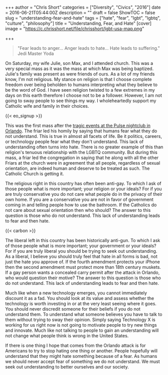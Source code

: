 +++
author = "Chris Short"
categories = ["Diversity", "Civics", "2016"]
date = 2016-06-21T05:44:00Z
description = ""
draft = false
ShowTOC = false
slug = "understanding-fear-and-hate"
tags = ["hate", "fear", "lgbt", "lgbtq", "culture", "philosophy"]
title = "Understanding, Fear, and Hate"
[cover]
image = "https://c.chrisshort.net/file/chrisshort/lgbt-usa-map.png"

+++

>"Fear leads to anger... Anger leads to hate... Hate leads to suffering."
Jedi Master Yoda

On Saturday, my wife Julie, son Max, and I attended church. This was a very special mass as it was the mass at which Max was being baptized. Julie's family was present as were friends of ours. As a lot of my friends know, I'm not religious. My stance on religion is that I choose complete freedom over being beholden to humans interpreting what they believe to be the word of God. I have seen religion twisted to a few extremes in my days on this earth therefore I choose not to be a follower. However, I am not going to sway people to see things my way. I wholeheartedly support my Catholic wife and family in their choices.

{{< eo_signup >}}

This was the first mass after the [tragic events at the Pulse nightclub in Orlando](https://en.wikipedia.org/wiki/2016_Orlando_nightclub_shooting). The friar led his homily by saying that humans fear what they do not understand. This is true in almost all facets of life. Be it politics, careers, or technology people fear what they don't understand. This lack of understanding often turns into hate. There is no greater example of this than religion's tenuous relationship with the LGBTQ community. But during this mass, a friar led the congregation in saying that he along with all the other Friars at the church were in agreement that all people, regardless of sexual orientation, are indeed human and deserve to be treated as such. The Catholic Church is getting it.

The religious right in this country has often been anti-gay. To which I ask of those people what is more important; your religion or your ideals? For if you are truly conservative you do not care what people do in the privacy of their own home. If you are a conservative you are not in favor of government coming in and telling people how to use the bathroom. If the Catholics do not care about sexual orientation then who should? The answer to this question is those who do not understand. This lack of understanding leads to fear and then hate.

{{< carbon >}}

The liberal left in this country has been historically anti-gun. To which I ask of those people what is more important; your government or your ideals? For if you are truly liberal you should be trying to seek out understanding. As a liberal, I believe you should truly feel that hate in all forms is bad, not just the hate you approve of. If the fourth amendment protects your iPhone then the second amendment must protect more than 18th century muskets. If a gay person wants a concealed carry permit after the attack in Orlando, who would question their motive? The answer to this question is those who do not understand. This lack of understanding leads to fear and then hate.

Much like when a new technology emerges, you cannot immediately discount it as a fad. You should look at its value and assess whether the technology is worth investing in or at the very least seeing where it goes. You should never discredit someone for their beliefs if you do not understand them. To understand what someone believes you have to talk to them without trying to sway their opinion. Simply saying Technology X is working for us right now is not going to motivate people to try new things and innovate. Much like not talking to people to gain an understanding will not change what people think is wrong in the United States.

If there is one thing I hope that comes from the Orlando attack is for Americans to try to stop hating one thing or another. People hopefully will understand that they might hate something because of a fear. As humans we should never accept fear of something we do not understand. We must seek out understanding to better ourselves and our society.
